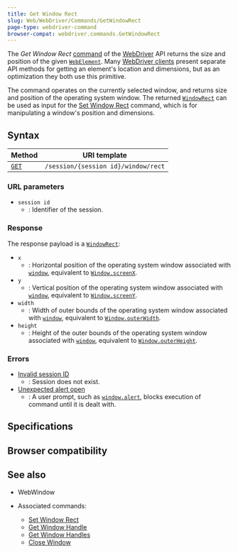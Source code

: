 ```yaml
---
title: Get Window Rect
slug: Web/WebDriver/Commands/GetWindowRect
page-type: webdriver-command
browser-compat: webdriver.commands.GetWindowRect
---
```




The _Get Window Rect_ [command](/Web/WebDriver/Commands) of the [WebDriver](/Web/WebDriver) API returns the size and position of the given [`WebElement`](/Web/WebDriver/WebElement). Many [WebDriver clients](/Web/WebDriver/Clients) present separate API methods for getting an element's location and dimensions, but as an optimization they both use this primitive.

The command operates on the currently selected window, and returns size and position of the operating system window. The returned [`WindowRect`](/Web/WebDriver/WindowRect) can be used as input for the [Set Window Rect](/Web/WebDriver/SetWindowRect) command, which is for manipulating a window's position and dimensions.

## Syntax

| Method                                    | URI template                        |
| ----------------------------------------- | ----------------------------------- |
| [`GET`](/Web/HTTP/Methods/GET) | `/session/{session id}/window/rect` |

### URL parameters

- `session id`
  - : Identifier of the session.

### Response

The response payload is a [`WindowRect`](/Web/WebDriver/WebWindow):

- `x`
  - : Horizontal position of the operating system window associated with [`window`](/Web/API/Window), equivalent to [`Window.screenX`](/Web/API/Window/screenX).
- `y`
  - : Vertical position of the operating system window associated with [`window`](/Web/API/Window), equivalent to [`Window.screenY`](/Web/API/Window/screenY).
- `width`
  - : Width of outer bounds of the operating system window associated with [`window`](/Web/API/Window), equivalent to [`Window.outerWidth`](/Web/API/Window/outerWidth).
- `height`
  - : Height of the outer bounds of the operating system window associated with [`window`](/Web/API/Window), equivalent to [`Window.outerHeight`](/Web/API/Window/outerHeight).

### Errors

- [Invalid session ID](/Web/WebDriver/Errors/InvalidSessionID)
  - : Session does not exist.
- [Unexpected alert open](/Web/WebDriver/Errors/UnexpectedAlertOpen)
  - : A user prompt, such as [`window.alert`](/Web/API/Window/alert), blocks execution of command until it is dealt with.

## Specifications



## Browser compatibility



## See also

- WebWindow
- Associated commands:

  - [Set Window Rect](/Web/WebDriver/Commands/SetWindowRect)
  - [Get Window Handle](/Web/WebDriver/Commands/GetWindowHandle)
  - [Get Window Handles](/Web/WebDriver/Commands/GetWindowHandles)
  - [Close Window](/Web/WebDriver/Commands/CloseWindow)
